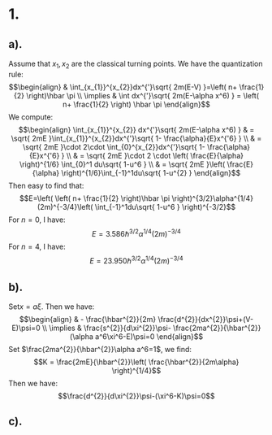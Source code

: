 # 1.
## a).
Assume that $x_{1},x_{2}$ are the classical turning points. We have the quantization rule:
$$\begin{align}
 & \int_{x_{1}}^{x_{2}}dx^{'}\sqrt{ 2m(E-V) }=\left( n+ \frac{1}{2} \right)\hbar \pi \\
\implies  & \int dx^{'}\sqrt{ 2m(E-\alpha x^6) } = \left(  n+ \frac{1}{2} \right) \hbar \pi
\end{align}$$
We compute:
$$\begin{align}
  \int_{x_{1}}^{x_{2}} dx^{'}\sqrt{ 2m(E-\alpha x^6) } & = \sqrt{ 2mE }\int_{x_{1}}^{x_{2}}dx^{'}\sqrt{ 1- \frac{\alpha}{E}x^{'6} } \\
 & = \sqrt{ 2mE }\cdot 2\cdot \int_{0}^{x_{2}}dx^{'}\sqrt{ 1- \frac{\alpha}{E}x^{'6} } \\
 & = \sqrt{ 2mE }\cdot 2 \cdot \left(  \frac{E}{\alpha} \right)^{1/6} \int_{0}^1 du\sqrt{ 1-u^6 }  \\
 & = \sqrt{ 2mE }\left(  \frac{E}{\alpha} \right)^{1/6}\int_{-1}^1du\sqrt{ 1-u^{2} }
\end{align}$$
Then easy to find that:
$$E=\left( \left( n+ \frac{1}{2} \right)\hbar \pi \right)^{3/2}\alpha^{1/4}(2m)^{-3/4}\left( \int_{-1}^1du\sqrt{ 1-u^6 } \right)^{-3/2}$$
For $n=0$, I have:
$$E = 3.586 \hbar^{3/2}\alpha^{1/4}(2m)^{-3/4}$$
For $n=4$, I have:
$$E = 23.950 \hbar^{3/2}\alpha^{1/4}(2m)^{-3/4}$$
## b).
Set$x=a\xi$. Then we have:
$$\begin{align}
 & - \frac{\hbar^{2}}{2m} \frac{d^{2}}{dx^{2}}\psi+(V-E)\psi=0 \\
\implies & \frac{s^{2}}{d\xi^{2}}\psi- \frac{2ma^{2}}{\hbar^{2}}(\alpha a^6\xi^6-E)\psi=0
\end{align}$$
Set $\frac{2ma^{2}}{\hbar^{2}}\alpha a^6=1$, we find:
$$K = \frac{2mE}{\hbar^{2}}\left(  \frac{\hbar^{2}}{2m\alpha} \right)^{1/4}$$
Then we have:
$$\frac{d^{2}}{d\xi^{2}}\psi-(\xi^6-K)\psi=0$$
## c).
